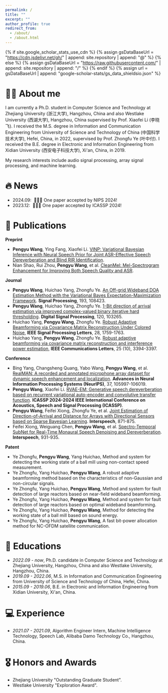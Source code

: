 ```yaml
---
permalink: /
title: ""
excerpt: ""
author_profile: true
redirect_from: 
  - /about/
  - /about.html
---
```


{% if site.google_scholar_stats_use_cdn %}
{% assign gsDataBaseUrl = "https://cdn.jsdelivr.net/gh/" | append: site.repository | append: "@" %}
{% else %}
{% assign gsDataBaseUrl = "https://raw.githubusercontent.com/" | append: site.repository | append: "/" %}
{% endif %}
{% assign url = gsDataBaseUrl | append: "google-scholar-stats/gs_data_shieldsio.json" %}

<span class='anchor' id='about-me'></span>

# 🤵🏻 About me

I am currently a Ph.D. student in Computer Science and Technology at Zhejiang University (浙江大学), Hangzhou, China and also Westlake University (西湖大学), Hangzhou, China supervised by Prof. Xiaofei Li (李晓飞). 
I received the M.S. degree in Information and Communication Engineering from University of Science and Technology of China (中国科学技术大学), Hefei, China, in 2022, supervised by Prof. Zhongfu Ye (叶中付). 
I received the B.E. degree in Electronic and Information Engineering from Xidian University (西安电子科技大学), Xi'an, China, in 2019. 

My research interests include audio signal processing, array signal processing, and machine learning.


# 🔥 News
- 2024.09: &nbsp;🎉🎉🎉 One paper accepted by NIPS 2024!
- 2023.12: &nbsp;🎉🎉🎉 One paper accepted by ICASSP 2024!


  
# 📝 Publications 


**Preprint**
- **Pengyu Wang**, Ying Fang, Xiaofei Li. [VINP: Variational Bayesian Inference with Neural Speech Prior for Joint ASR-Effective Speech Dereverberation and Blind RIR Identification](https://doi.org/10.48550/arXiv.2502.07205).
- Nian Shao, Rui Zhou, **Pengyu Wang**, et al. [CleanMel: Mel-Spectrogram Enhancement for Improving Both Speech Quality and ASR](https://doi.org/10.48550/arXiv.2502.20040).


**Journal**

- **Pengyu Wang**, Huichao Yang, Zhongfu Ye. [An Off-grid Wideband DOA Estimation Method with the Variational Bayes Expectation-Maximization Framework](https://doi.org/10.1016/j.sigpro.2021.108423). **Signal Processing**, 193, 108423.
- **Pengyu Wang**, Huichao Yang, Zhongfu Ye. [1-Bit direction of arrival estimation via improved complex-valued binary iterative hard thresholding](https://doi.org/10.1016/j.dsp.2021.103265). **Digital Signal Processing**, 120, 103265.
- Huichao Yang, **Pengyu Wang**, Zhongfu Ye. [Robust Adaptive Beamforming via Covariance Matrix Reconstruction Under Colored Noise](https://doi.org/10.1109/LCOMM.2021.3103208), **IEEE Signal Processing Letters**, 28, 1759-1763.
- Huichao Yang, **Pengyu Wang**, Zhongfu Ye. [Robust adaptive beamforming via covariance matrix reconstruction and interference power estimation](https://doi.org/10.1109/LSP.2021.3105930), **IEEE Communications Letters**, 25 (10), 3394-3397.



**Conference**

- Bing Yang, Changsheng Quang, Yabo Wang, **Pengyu Wang**, et al. [RealMAN: A recorded and annotated microphone array dataset for dynamic speech enhancement and localization](https://proceedings.neurips.cc/paper_files/paper/2024/file/bf8f6f5b017dc60d0c4e28a7a9a4ee7b-Paper-Datasets_and_Benchmarks_Track.pdf). **Advances in Neural Information Processing Systems (NeurIPS)**, 37, 105997-106019.
- **Pengyu Wang**, Xiaofei Li. [RVAE-EM: Generative speech dereverberation based on recurrent variational auto-encoder and convolutive transfer function](https://doi.org/10.1109/ICASSP48485.2024.10447010). **ICASSP 2024-2024 IEEE International Conference on Acoustics, Speech and Signal Processing (ICASSP)**.
- **Pengyu Wang**, Feifei Xiong, Zhongfu Ye, et al. [Joint Estimation of Direction-of-Arrival and Distance for Arrays with Directional Sensors based on Sparse Bayesian Learning](https://www.isca-archive.org/interspeech_2022/xiong22b_interspeech.pdf). **Interspeech**, 871-875.
- Feifei Xiong, Weiguang Chen, **Pengyu Wang**, et al. [Spectro-Temporal SubNet for Real-Time Monaural Speech Denoising and Dereverberation](https://www.researchgate.net/profile/Feifei-Xiong/publication/361305762_Spectro-Temporal_SubNet_for_Real-Time_Monaural_Speech_Denoising_and_Dereverberation/links/63f43adcb1704f343f6dc8f6/Spectro-Temporal-SubNet-for-Real-Time-Monaural-Speech-Denoising-and-Dereverberation.pdf). **Interspeech**, 931-935.


**Patent**

- Ye Zhongfu, **Pengyu Wang**, Yang Huichao, Method and system for detecting the working state of a ball mill using non-contact speed measurement.
- Ye Zhongfu, Yang Huichao, **Pengyu Wang**, A robust adaptive beamforming method based on the characteristics of non-Gaussian and non-circular signals.
- Ye Zhongfu, Yang Huichao, **Pengyu Wang**, Method and system for fault detection of large reactors based on near-field wideband beamforming.
- Ye Zhongfu, Yang Huichao, **Pengyu Wang**, Method and system for fault detection of large reactors based on optimal wideband beamforming.
- Ye Zhongfu, Yang Huichao, **Pengyu Wang**, Method for detecting the working state of a ball mill based on sound energy.
- Ye Zhongfu, Yang Huichao, **Pengyu Wang**, A fast bit-power allocation method for NC-OFDM satellite communication.


# 📖 Educations
- *2022.09 - now*, Ph.D. candidate in Computer Science and Technology at Zhejiang University, Hangzhou, China and also Westlake University, Hangzhou, China.
- *2019.09 - 2022.06*, M.S. in Information and Communication Engineering from University of Science and Technology of China, Hefei, China. 
- *2015.09 - 2019.06*, B.E. in Electronic and Information Engineering from Xidian University, Xi'an, China. 

# 💻 Experience
- *2021.07 - 2021.09*, Algorithm Engineer Intern, Machine Intelligence Technology, Speech Lab, Alibaba Damo Technology Co., Hangzhou, China.

# 🎖 Honors and Awards
- Zhejiang University "Outstanding Graduate Student".
- Westlake University "Exploration Award".

